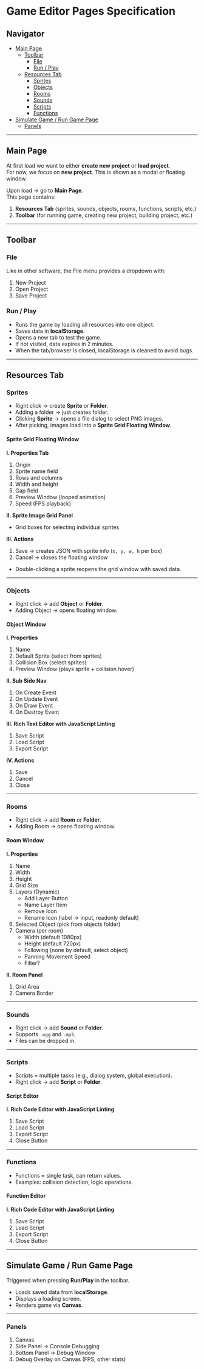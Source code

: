 # Game Editor Pages Specification

## Navigator
- [Main Page](#main-page)
  - [Toolbar](#toolbar)
    - [File](#file)
    - [Run / Play](#run--play)
  - [Resources Tab](#resources-tab)
    - [Sprites](#sprites)
    - [Objects](#objects)
    - [Rooms](#rooms)
    - [Sounds](#sounds)
    - [Scripts](#scripts)
    - [Functions](#functions)
- [Simulate Game / Run Game Page](#simulate-game--run-game-page)
    - [Panels](#panels)

---

## Main Page
At first load we want to either **create new project** or **load project**.  
For now, we focus on **new project**. This is shown as a modal or floating window.  

Upon load → go to **Main Page**.  
This page contains:

1. **Resources Tab** (sprites, sounds, objects, rooms, functions, scripts, etc.)  
2. **Toolbar** (for running game, creating new project, building project, etc.)  

---

## Toolbar

### File
Like in other software, the File menu provides a dropdown with:
1. New Project  
2. Open Project  
3. Save Project  

### Run / Play
- Runs the game by loading all resources into one object.  
- Saves data in **localStorage**.  
- Opens a new tab to test the game.  
- If not visited, data expires in 2 minutes.  
- When the tab/browser is closed, localStorage is cleaned to avoid bugs.  

---

## Resources Tab

### Sprites
- Right click → create **Sprite** or **Folder**.  
- Adding a folder → just creates folder.  
- Clicking **Sprite** → opens a file dialog to select PNG images.  
- After picking, images load into a **Sprite Grid Floating Window**.  

#### Sprite Grid Floating Window
**I. Properties Tab**
1. Origin  
0. Sprite name field  
1. Rows and columns  
2. Width and height  
3. Gap field  
4. Preview Window (looped animation)  
5. Speed (FPS playback)  

**II. Sprite Image Grid Panel**
- Grid boxes for selecting individual sprites  

**III. Actions**
1. Save → creates JSON with sprite info (`x, y, w, h` per box)  
2. Cancel → closes the floating window  

- Double-clicking a sprite reopens the grid window with saved data.  

---

### Objects
- Right click → add **Object** or **Folder**.  
- Adding Object → opens floating window.  

#### Object Window
**I. Properties**
1. Name  
2. Default Sprite (select from sprites)  
3. Collision Box (select sprites)  
4. Preview Window (plays sprite + collision hover)  

**II. Sub Side Nav**
1. On Create Event  
2. On Update Event  
3. On Draw Event  
4. On Destroy Event  

**III. Rich Text Editor with JavaScript Linting**
1. Save Script  
2. Load Script  
3. Export Script  

**IV. Actions**
1. Save  
2. Cancel  
3. Close  

---

### Rooms
- Right click → add **Room** or **Folder**.  
- Adding Room → opens floating window.  

#### Room Window
**I. Properties**
1. Name  
2. Width  
3. Height  
4. Grid Size  
5. Layers (Dynamic)  
   - Add Layer Button  
   - Name Layer Item  
   - Remove Icon  
   - Rename Icon (label → input, readonly default)  
6. Selected Object (pick from objects folder)  
7. Camera (per room)  
   - Width (default 1080px)  
   - Height (default 720px)  
   - Following (none by default, select object)  
   - Panning Movement Speed  
   - Filter?  

**II. Room Panel**
1. Grid Area  
2. Camera Border  

---

### Sounds
- Right click → add **Sound** or **Folder**.  
- Supports `.ogg` and `.mp3`.  
- Files can be dropped in.  

---

### Scripts
- Scripts = multiple tasks (e.g., dialog system, global execution).  
- Right click → add **Script** or **Folder**.  

#### Script Editor
**I. Rich Code Editor with JavaScript Linting**
1. Save Script  
2. Load Script  
3. Export Script  
4. Close Button  

---

### Functions
- Functions = single task, can return values.  
- Examples: collision detection, logic operations.  

#### Function Editor
**I. Rich Code Editor with JavaScript Linting**
1. Save Script  
2. Load Script  
3. Export Script  
4. Close Button  

---

## Simulate Game / Run Game Page
Triggered when pressing **Run/Play** in the toolbar.  
- Loads saved data from **localStorage**.  
- Displays a loading screen.  
- Renders game via **Canvas**.  

---

### Panels
1. Canvas  
2. Side Panel → Console Debugging  
3. Bottom Panel → Debug Window  
4. Debug Overlay on Canvas (FPS, other stats)  
